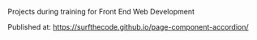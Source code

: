 Projects during training for Front End Web Development

Published at: https://surfthecode.github.io/page-component-accordion/
